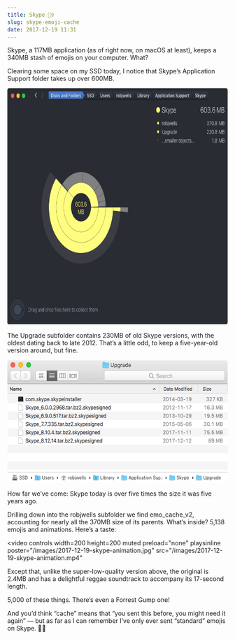 ```yaml
---
title: Skype 🤦‍♀️
slug: skype-emoji-cache
date: 2017-12-19 11:31
---
```


Skype, a 117MB application (as of right now, on macOS at least), keeps a 340MB stash of emojis on your computer. What?

Clearing some space on my SSD today, I notice that Skype’s Application Support folder takes up over 600MB.

<p class="full-width">
    <img
        src="/images/2017-12-19-skype-application-support.png"
        alt="A screenshot of Daisy Disk showing Skype’s Application Support folder taking up 603.6MB"
        class="no-border"
        width=720
        height=540
        />
</p>

The Upgrade subfolder contains 230MB of old Skype versions, with the oldest dating back to late 2012. That’s a little odd, to keep a five-year-old version around, but fine.

<p>
    <img
        src="/images/2017-12-19-skype-upgrade.png"
        alt="A screenshot showing Skype’s Upgrade folder, containing five previous versions, with the oldest dating back five years."
        width=560
        height=280
        />
</p>

How far we’ve come: Skype today is over five times the size it was five years ago.

Drilling down into the robjwells subfolder we find emo\_cache\_v2, accounting for nearly all the 370MB size of its parents. What’s inside? 5,138 emojis and animations. Here’s a taste:

<video
  controls
  width=200
  height=200
  muted
  preload="none"
  playsinline
  poster="/images/2017-12-19-skype-animation.jpg"
  src="/images/2017-12-19-skype-animation.mp4"
  >
</video>

Except that, unlike the super-low-quality version above, the original is 2.4MB and has a delightful reggae soundtrack to accompany its 17-second length.

5,000 of these things. There’s even a Forrest Gump one!

And you’d think “cache” means that “you sent this before, you might need it again” — but as far as I can remember I’ve only ever sent “standard” emojis on Skype. 🤷‍♀️
